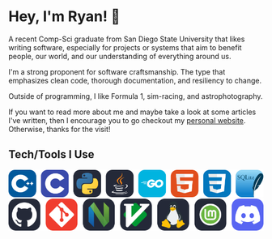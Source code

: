 # Hey, I'm Ryan! 👋

<!--
<a href="">
  <img 
    align="right"
    width="250em"
    src="https://spotify-github-profile.kittinanx.com/api/view?uid=cheesyburrito&cover_image=true&theme=default&show_offline=false&background_color=2e2e2e&interchange=false&bar_color=53b14f&bar_color_cover=false">
</a>
-->

<!--
I do computer stuff, mostly writing code, documentation is nice too.

A recent Computer Science graduate from San Diego State University interested in building
high-performance, high-quality software with clean, maintainable, well-documented code.

Outside of programming I like tech, gaming, coffee, astrophotography, F1🚜, and K-pop. <sub>*(stan Aespa)*</sub>
-->

A recent Comp-Sci graduate from San Diego State University that likes writing software, especially for projects
or systems that aim to benefit people, our world, and our understanding of everything around us.

I'm a strong proponent for software craftsmanship. The type that emphasizes clean code, thorough documentation, and
resiliency to change.

Outside of programming, I like Formula 1, sim-racing, and astrophotography.

If you want to read more about me and maybe take a look at some articles I've written, then I encourage you to go
checkout my [personal website](https://ryanvngo.github.io/). Otherwise, thanks for the visit!

<!--
- learn by writing code
- read the documentation
- write documentation
- keep it simple
- OOP is fine
- AI is nice for asking
- Performance matters
-->

<!--
<br>
<sup>Feel free to contact me with the links below.</sup>

[![website](assets/website_badge.svg)](https://ryanvngo.github.io/)
[![linkedin](assets/linkedin_badge.svg)](https://www.linkedin.com/in/ryanvngo/)
[![gmail](assets/gmail_badge.svg)](mailto:vanryan711@gmail.com)
-->

## Tech/Tools I Use

![tech_row_1](assets/tech_row_1.svg)
![tech_row_1](assets/tech_row_2.svg)
